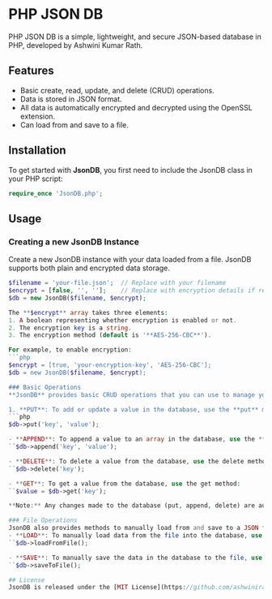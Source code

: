 # PHP JSON DB

PHP JSON DB is a simple, lightweight, and secure JSON-based database in PHP, developed by Ashwini Kumar Rath.

## Features

- Basic create, read, update, and delete (CRUD) operations.
- Data is stored in JSON format.
- All data is automatically encrypted and decrypted using the OpenSSL extension.
- Can load from and save to a file.

## Installation
To get started with **JsonDB**, you first need to include the JsonDB class in your PHP script:
```php
require_once 'JsonDB.php';
```

## Usage
### Creating a new JsonDB Instance
Create a new JsonDB instance with your data loaded from a file. JsonDB supports both plain and encrypted data storage.

```php
$filename = 'your-file.json';  // Replace with your filename
$encrypt = [false, '', ''];    // Replace with encryption details if required
$db = new JsonDB($filename, $encrypt);

The **$encrypt** array takes three elements:
1. A boolean representing whether encryption is enabled or not.
2. The encryption key is a string.
3. The encryption method (default is '**AES-256-CBC**').

For example, to enable encryption:
```php
$encrypt = [true, 'your-encryption-key', 'AES-256-CBC'];
$db = new JsonDB($filename, $encrypt);

### Basic Operations
**JsonDB** provides basic CRUD operations that you can use to manage your data.

1. **PUT**: To add or update a value in the database, use the **put** method:
```php
$db->put('key', 'value');

- **APPEND**: To append a value to an array in the database, use the **append** method:
``$db->append('key', 'value');

- **DELETE**: To delete a value from the database, use the delete method:
``$db->delete('key');

- **GET**: To get a value from the database, use the get method:
``$value = $db->get('key');

**Note:** Any changes made to the database (put, append, delete) are automatically saved to the file.

### File Operations
JsonDB also provides methods to manually load from and save to a JSON file.
- **LOAD**: To manually load data from the file into the database, use the **loadFromFile** method:
``$db->loadFromFile();

- **SAVE**: To manually save the data in the database to the file, use the **saveToFile** method:
``$db->saveToFile();

## License
JsonDB is released under the [MIT License](https://github.com/ashwinirath/php-json-db/blob/main/LICENSE).


